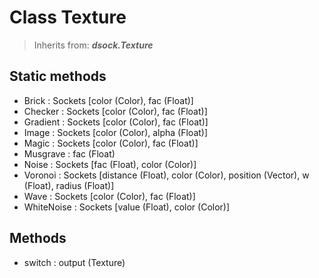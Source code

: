 
# Class Texture

> Inherits from: ***dsock.Texture***

## Static methods



- Brick : Sockets      [color (Color), fac (Float)]
- Checker : Sockets      [color (Color), fac (Float)]
- Gradient : Sockets      [color (Color), fac (Float)]
- Image : Sockets      [color (Color), alpha (Float)]
- Magic : Sockets      [color (Color), fac (Float)]
- Musgrave : fac (Float)
- Noise : Sockets      [fac (Float), color (Color)]
- Voronoi : Sockets      [distance (Float), color (Color), position (Vector), w (Float), radius (Float)]
- Wave : Sockets      [color (Color), fac (Float)]
- WhiteNoise : Sockets      [value (Float), color (Color)]



## Methods



- switch : output (Texture)



